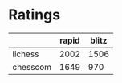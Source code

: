 # Ratings

|          | rapid | blitz |
|----------|-------|-------|
| lichess  | 2002 | 1506 |
| chesscom | 1649 | 970 |
